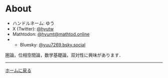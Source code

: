 # About

- ハンドルネーム: ゆう
- X (Twitter): [@hyutw](https://twitter.com/hyutw)
- Mathtodon: [@hyumt@mathtod.online](https://mathtod.online/@hyumt)
- - Bluesky: [@yuu7269.bsky.social](https://bsky.app/profile/yuu7269.bsky.social)

圏論，位相空間論，数学基礎論，双対性に興味があります．

---

[ホームに戻る](index.md)
